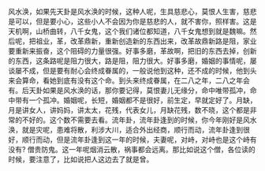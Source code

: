 风水涣，如果先天卦是风水涣的时候，这种人呢，生具慈悲心，莫恨人生害，慈悲是可以，但是要小心，这些小人不会因为你是慈悲的人，就不害你，照样害。这是天机啊，山桥曲转，八千女鬼，这个我们诸位都知道，八千女鬼想到就是魏嘛。然后呢，把祖业，革，改革鼎新，重新创造新的东西出来，改革故鼎新路是阻，家业要重新来振奋，这个阻碍的力量很强。好事多磨，革故啊，把旧的东西去掉，创新的东西，这条路呢是阻力很大，路是阻，阻力很大。好事多磨，婚姻的事情呢，屡谈屡不成，但是要有耐心会终成眷属的，一般说他到这种，还不成的时候，他到头来会算命，看她到底有没有这个命。到头来终成眷属，在二八之年，二八之年会有。后天卦如果是风水涣的话，那你要记得，莫恨妻儿无缘分，命中唯带孤冲，命中带有一个孤冲。婚姻呢，长短，婚姻都不是很好，前生定，早就定好了。月缺，月是讲女人，讲妈妈，讲太太，花残，代表女儿，月缺花残，数不晓，这个都是非常的不好的。这个数不需要去看。流年卦，流年卦逢到的时候，你今年刚好是风水涣，就是灾呢，患难将散，利涉大川，适合外出经商，顺行而动，流年卦逢到很好，顺行而动，但是流年卦逢到这一年的时候，夫妻呢，对峙，对峙也是这个峙有没有? 僧贵防鬼。这一年呢烟消云散，祸事都会远离。那比如说这个僧，各位读的时候，要注意了，比如说把人这边去了就是曾。